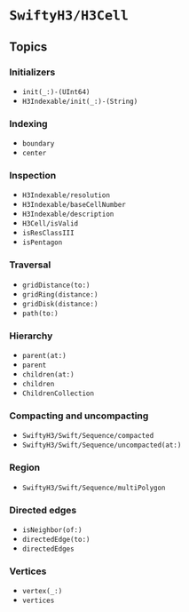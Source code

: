 # ``SwiftyH3/H3Cell``

## Topics

### Initializers

- ``init(_:)-(UInt64)``
- ``H3Indexable/init(_:)-(String)``

### Indexing

- ``boundary``
- ``center``

### Inspection

- ``H3Indexable/resolution``
- ``H3Indexable/baseCellNumber``
- ``H3Indexable/description``
- ``H3Cell/isValid``
- ``isResClassIII``
- ``isPentagon``

### Traversal

- ``gridDistance(to:)``
- ``gridRing(distance:)``
- ``gridDisk(distance:)``
- ``path(to:)``

### Hierarchy

- ``parent(at:)``
- ``parent``
- ``children(at:)``
- ``children``
- ``ChildrenCollection``

### Compacting and uncompacting

- ``SwiftyH3/Swift/Sequence/compacted``
- ``SwiftyH3/Swift/Sequence/uncompacted(at:)``

### Region

- ``SwiftyH3/Swift/Sequence/multiPolygon``

### Directed edges

- ``isNeighbor(of:)``
- ``directedEdge(to:)``
- ``directedEdges``

### Vertices

- ``vertex(_:)``
- ``vertices``